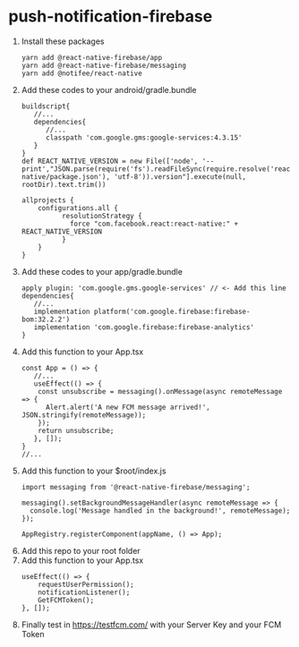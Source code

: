 # push-notification-firebase

1. Install these packages
   ```
   yarn add @react-native-firebase/app
   yarn add @react-native-firebase/messaging
   yarn add @notifee/react-native
   ```
2. Add these codes to your android/gradle.bundle
   ```
   buildscript{
      //...
      dependencies{
         //...
         classpath 'com.google.gms:google-services:4.3.15'
      }
   }
   def REACT_NATIVE_VERSION = new File(['node', '--print',"JSON.parse(require('fs').readFileSync(require.resolve('react-native/package.json'), 'utf-8')).version"].execute(null, rootDir).text.trim())
   
   allprojects {
       configurations.all {
             resolutionStrategy {
               force "com.facebook.react:react-native:" + REACT_NATIVE_VERSION
             }
       }
   }
   ```
3. Add these codes to your app/gradle.bundle
   ```
   apply plugin: 'com.google.gms.google-services' // <- Add this line
   dependencies{
      //...
      implementation platform('com.google.firebase:firebase-bom:32.2.2')
      implementation 'com.google.firebase:firebase-analytics'
   }
   ```
4. Add this function to your App.tsx
   ```
   const App = () => {
      //...
      useEffect(() => {
       const unsubscribe = messaging().onMessage(async remoteMessage => {
         Alert.alert('A new FCM message arrived!', JSON.stringify(remoteMessage));
       });
       return unsubscribe;
      }, []);
   }
   //...
   ```
5. Add this function to your $root/index.js
   ```
   import messaging from '@react-native-firebase/messaging';
   
   messaging().setBackgroundMessageHandler(async remoteMessage => {
     console.log('Message handled in the background!', remoteMessage);
   });
   
   AppRegistry.registerComponent(appName, () => App);
   ```
6. Add this repo to your root folder
7. Add this function to your App.tsx
   ```
   useEffect(() => {
       requestUserPermission();
       notificationListener();
       GetFCMToken();
   }, []);
   ```
8. Finally test in https://testfcm.com/ with your Server Key and your FCM Token

